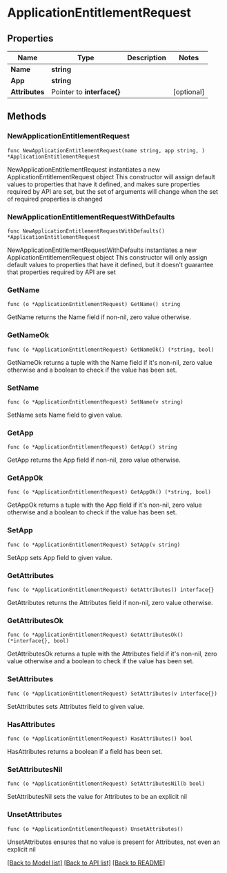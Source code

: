 # ApplicationEntitlementRequest

## Properties

Name | Type | Description | Notes
------------ | ------------- | ------------- | -------------
**Name** | **string** |  | 
**App** | **string** |  | 
**Attributes** | Pointer to **interface{}** |  | [optional] 

## Methods

### NewApplicationEntitlementRequest

`func NewApplicationEntitlementRequest(name string, app string, ) *ApplicationEntitlementRequest`

NewApplicationEntitlementRequest instantiates a new ApplicationEntitlementRequest object
This constructor will assign default values to properties that have it defined,
and makes sure properties required by API are set, but the set of arguments
will change when the set of required properties is changed

### NewApplicationEntitlementRequestWithDefaults

`func NewApplicationEntitlementRequestWithDefaults() *ApplicationEntitlementRequest`

NewApplicationEntitlementRequestWithDefaults instantiates a new ApplicationEntitlementRequest object
This constructor will only assign default values to properties that have it defined,
but it doesn't guarantee that properties required by API are set

### GetName

`func (o *ApplicationEntitlementRequest) GetName() string`

GetName returns the Name field if non-nil, zero value otherwise.

### GetNameOk

`func (o *ApplicationEntitlementRequest) GetNameOk() (*string, bool)`

GetNameOk returns a tuple with the Name field if it's non-nil, zero value otherwise
and a boolean to check if the value has been set.

### SetName

`func (o *ApplicationEntitlementRequest) SetName(v string)`

SetName sets Name field to given value.


### GetApp

`func (o *ApplicationEntitlementRequest) GetApp() string`

GetApp returns the App field if non-nil, zero value otherwise.

### GetAppOk

`func (o *ApplicationEntitlementRequest) GetAppOk() (*string, bool)`

GetAppOk returns a tuple with the App field if it's non-nil, zero value otherwise
and a boolean to check if the value has been set.

### SetApp

`func (o *ApplicationEntitlementRequest) SetApp(v string)`

SetApp sets App field to given value.


### GetAttributes

`func (o *ApplicationEntitlementRequest) GetAttributes() interface{}`

GetAttributes returns the Attributes field if non-nil, zero value otherwise.

### GetAttributesOk

`func (o *ApplicationEntitlementRequest) GetAttributesOk() (*interface{}, bool)`

GetAttributesOk returns a tuple with the Attributes field if it's non-nil, zero value otherwise
and a boolean to check if the value has been set.

### SetAttributes

`func (o *ApplicationEntitlementRequest) SetAttributes(v interface{})`

SetAttributes sets Attributes field to given value.

### HasAttributes

`func (o *ApplicationEntitlementRequest) HasAttributes() bool`

HasAttributes returns a boolean if a field has been set.

### SetAttributesNil

`func (o *ApplicationEntitlementRequest) SetAttributesNil(b bool)`

 SetAttributesNil sets the value for Attributes to be an explicit nil

### UnsetAttributes
`func (o *ApplicationEntitlementRequest) UnsetAttributes()`

UnsetAttributes ensures that no value is present for Attributes, not even an explicit nil

[[Back to Model list]](../README.md#documentation-for-models) [[Back to API list]](../README.md#documentation-for-api-endpoints) [[Back to README]](../README.md)


